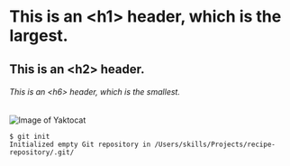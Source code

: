 # This is an \<h1> header, which is the largest.
## This is an \<h2> header.
###### This is an \<h6> header, which is the smallest.

![Image of Yaktocat](https://octodex.github.com/images/yaktocat.png)

```
$ git init
Initialized empty Git repository in /Users/skills/Projects/recipe-repository/.git/
```
